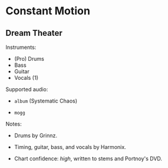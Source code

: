 # Constant Motion

## Dream Theater

Instruments:

  * (Pro) Drums
  * Bass
  * Guitar
  * Vocals (1)

Supported audio:

  * `album` (Systematic Chaos)

  * `mogg`

Notes:

  * Drums by Grinnz.

  * Timing, guitar, bass, and vocals by Harmonix.

  * Chart confidence: *high*, written to stems and Portnoy's DVD.

